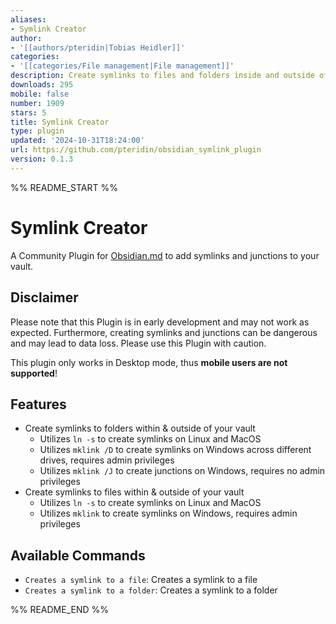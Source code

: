 ```yaml
---
aliases:
- Symlink Creator
author:
- '[[authors/pteridin|Tobias Heidler]]'
categories:
- '[[categories/File management|File management]]'
description: Create symlinks to files and folders inside and outside of your vault.
downloads: 295
mobile: false
number: 1909
stars: 5
title: Symlink Creator
type: plugin
updated: '2024-10-31T18:24:00'
url: https://github.com/pteridin/obsidian_symlink_plugin
version: 0.1.3
---
```


%% README_START %%

# Symlink Creator

A Community Plugin for [Obsidian.md](https://obsidian.md) to add symlinks and junctions to your vault.

## Disclaimer

Please note that this Plugin is in early development and may not work as expected.
Furthermore, creating symlinks and junctions can be dangerous and may lead to data loss. Please use this Plugin with caution.

This plugin only works in Desktop mode, thus **mobile users are not supported**!


## Features

- Create symlinks to folders within & outside of your vault
  - Utilizes `ln -s` to create symlinks on Linux and MacOS
  - Utilizes `mklink /D` to create symlinks on Windows across different drives, requires admin privileges
  - Utilizes `mklink /J` to create junctions on Windows, requires no admin privileges
- Create symlinks to files within & outside of your vault
  - Utilizes `ln -s` to create symlinks on Linux and MacOS
  - Utilizes `mklink` to create symlinks on Windows, requires admin privileges

## Available Commands

- `Creates a symlink to a file`: Creates a symlink to a file
- `Creates a symlink to a folder`: Creates a symlink to a folder


%% README_END %%